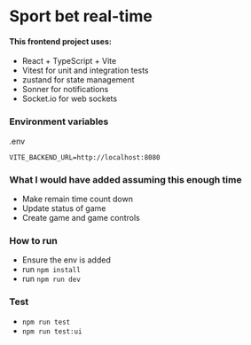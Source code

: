 # Sport bet real-time

#### This frontend project uses:
- React + TypeScript + Vite
- Vitest for unit and integration tests
- zustand for state management
- Sonner for notifications
- Socket.io for web sockets


### Environment variables
.env
```dotenv
VITE_BACKEND_URL=http://localhost:8080
```

### What I would have added assuming this enough time

- Make remain time count down
- Update status of game
- Create game and game controls

### How to run

- Ensure the env is added
- run `npm install`
- run `npm run dev`


### Test
- `npm run test`
- `npm run test:ui`

